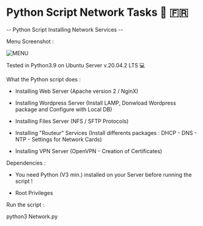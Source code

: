 # Python Script Network Tasks  🐍   🇫🇷 

-- Python Script Installing Network Services -- 


Menu Screenshot :

![MENU](https://user-images.githubusercontent.com/86099683/123841174-87bd5080-d90f-11eb-81f4-8b9088e0e4c1.png)


Tested in Python3.9 on Ubuntu Server v.20.04.2 LTS  💻 





What the Python script does :


- Installing Web Server (Apache version 2 / NginX)


- Installing Wordpress Server (Install LAMP, Donwload Wordpress package and Configure with Local DB)


- Installing Files Server (NFS / SFTP Protocols)


- Installing "Routeur" Services (Install differents packages : DHCP - DNS - NTP - Settings for Network Cards)


- Installing VPN Server (OpenVPN - Creation of Certificates)




Dependencies :


- You need Python (V3 min.) installed on your Server before running the script !


- Root Privileges




Run the script  :


python3 Network.py



